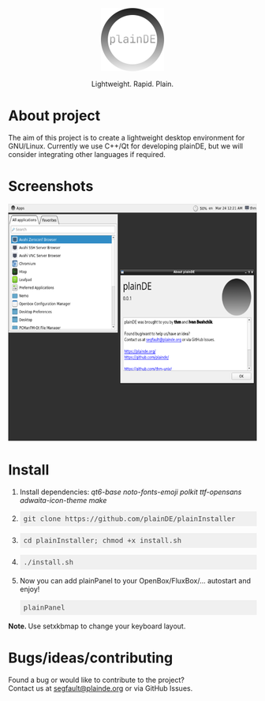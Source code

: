 <div align=center>
  <img src="https://raw.githubusercontent.com/plainDE/.github/main/profile/logo.png" width=128 height=128>
  <p>Lightweight. Rapid. Plain.</p>
</div>

# About project
The aim of this project is to create a lightweight desktop environment for GNU/Linux. Currently we use C++/Qt for developing plainDE, but we will consider integrating other languages if required.

# Screenshots
<img src="scr.png" width=640 height=480>

# Install
<ol>
  <li>Install dependencies: <i>qt6-base noto-fonts-emoji polkit ttf-opensans adwaita-icon-theme make</i></li>
  <li><pre class="hljs" style="display: block; overflow-x: auto; padding: 0.5em; background: rgb(240, 240, 240) none repeat scroll 0% 0%; color: rgb(68, 68, 68);">git clone https://github.com/plainDE/plainInstaller</pre></li>
  <li><pre class="hljs" style="display: block; overflow-x: auto; padding: 0.5em; background: rgb(240, 240, 240) none repeat scroll 0% 0%; color: rgb(68, 68, 68);">cd plainInstaller; chmod +x install.sh</pre></li>
  <li><pre class="hljs" style="display: block; overflow-x: auto; padding: 0.5em; background: rgb(240, 240, 240) none repeat scroll 0% 0%; color: rgb(68, 68, 68);">./install.sh</pre></li>
  <li>Now you can add plainPanel to your OpenBox/FluxBox/... autostart and enjoy!
  <pre class="hljs" style="display: block; overflow-x: auto; padding: 0.5em; background: rgb(240, 240, 240) none repeat scroll 0% 0%; color: rgb(68, 68, 68);">plainPanel</pre></li>
</ol>

<b>Note. </b> Use setxkbmap to change your keyboard layout.


# Bugs/ideas/contributing
Found a bug or would like to contribute to the project?<br>
Contact us at <a href="mailto:segfault@plainde.org">segfault@plainde.org</a> or via GitHub Issues.
